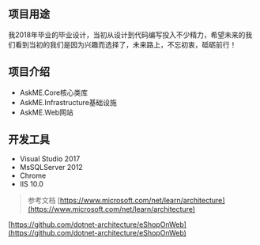 ## 项目用途
我2018年毕业的毕业设计，当初从设计到代码编写投入不少精力，希望未来的我们看到当初的我们是因为兴趣而选择了，未来路上，不忘初衷，砥砺前行！

## 项目介绍
- AskME.Core核心类库 
- AskME.Infrastructure基础设施
- AskME.Web网站

## 开发工具
- Visual Studio 2017
- MsSQLServer 2012
- Chrome
- IIS 10.0

> 参考文档
  [https://www.microsoft.com/net/learn/architecture](https://www.microsoft.com/net/learn/architecture)
  
  [https://github.com/dotnet-architecture/eShopOnWeb](https://github.com/dotnet-architecture/eShopOnWeb)
 

